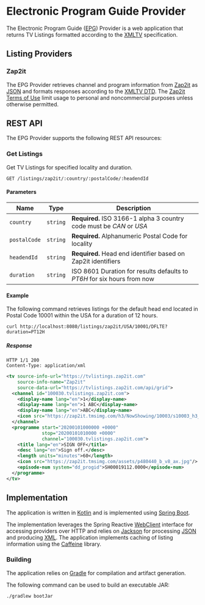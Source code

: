 # Electronic Program Guide Provider

The Electronic Program Guide ([EPG](https://en.wikipedia.org/wiki/Electronic_program_guide))
Provider is a web application that returns TV Listings formatted according to the [XMLTV](https://www.xmltv.org)
specification.

## Listing Providers

### Zap2it

The EPG Provider retrieves channel and program information from
[Zap2it](https://tvlistings.zap2it.com) as [JSON](https://en.wikipedia.org/wiki/JSON) and formats responses
according to the [XMLTV DTD](https://github.com/XMLTV/xmltv/blob/master/xmltv.dtd).
The [Zap2it Terms of Use](https://feedback.zap2it.com/terms-of-use/) limit usage to personal and noncommercial purposes
unless otherwise permitted.

## REST API

The EPG Provider supports the following REST API resources:

### Get Listings

Get TV Listings for specified locality and duration.

```
GET /listings/zap2it/:country/:postalCode/:headendId
```

#### Parameters

|Name            |Type        |Description                                                            |
|----------------|------------|-----------------------------------------------------------------------|
|```country```   |```string```|**Required.** ISO 3166-1 alpha 3 country code must be *CAN* or *USA*   |
|```postalCode```|```string```|**Required.** Alphanumeric Postal Code for locality                    |
|```headendId``` |```string```|**Required.** Head end identifier based on Zap2it identifiers          |
|```duration```  |```string```|ISO 8601 Duration for results defaults to *PT6H* for six hours from now|

#### Example

The following command retrieves listings for the default head end located in Postal Code 10001 within the USA
for a duration of 12 hours.

```shell script
curl http://localhost:8080/listings/zap2it/USA/10001/DFLTE?duration=PT12H
```

##### Response

```
HTTP 1/1 200
Content-Type: application/xml
```
```xml
<tv source-info-url="https://tvlistings.zap2it.com"
    source-info-name="Zap2it"
    source-data-url="https://tvlistings.zap2it.com/api/grid">
  <channel id="100030.tvlistings.zap2it.com">
    <display-name lang="en">1</display-name>
    <display-name lang="en">1 ABC</display-name>
    <display-name lang="en">ABC</display-name>
    <icon src="https://zap2it.tmsimg.com/h3/NowShowing/10003/s10003_h3_aa.png"/>
  </channel>
  <programme start="20200101000000 +0000"
             stop="20200101010000 +0000"
             channel="100030.tvlistings.zap2it.com">
    <title lang="en">SIGN OFF</title>
    <desc lang="en">Sign off.</desc>
    <length units="minutes">60</length>
    <icon src="https://zap2it.tmsimg.com/assets/p480440_b_v8_ax.jpg"/>
    <episode-num system="dd_progid">SH00019112.0000</episode-num>
  </programme>
</tv>
```

## Implementation

The application is written in [Kotlin](https://kotlinlang.org/)
and is implemented using [Spring Boot](https://spring.io/projects/spring-boot).

The implementation leverages the Spring Reactive
[WebClient](https://docs.spring.io/spring-framework/docs/current/javadoc-api/org/springframework/web/reactive/function/client/WebClient.html)
interface for accessing providers over HTTP and relies on [Jackson](https://github.com/FasterXML/jackson)
for processing [JSON](https://github.com/FasterXML/jackson-databind)
and producing [XML](https://github.com/FasterXML/jackson-dataformat-xml).
The application implements caching of listing information using the 
[Caffeine](https://github.com/ben-manes/caffeine) library.

### Building

The application relies on [Gradle](https://gradle.org) for compilation and artifact generation.

The following command can be used to build an executable JAR:

```shell script
./gradlew bootJar
```